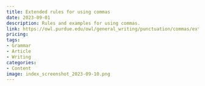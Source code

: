 ```yaml
---
title: Extended rules for using commas
date: 2023-09-01
description: Rules and examples for using commas. 
link: https://owl.purdue.edu/owl/general_writing/punctuation/commas/extended_rules_for_commas.html
pricing: 
tags: 
- Grammar
- Article
- Writing
categories: 
- Content
image: index_screenshot_2023-09-10.png
---
```

